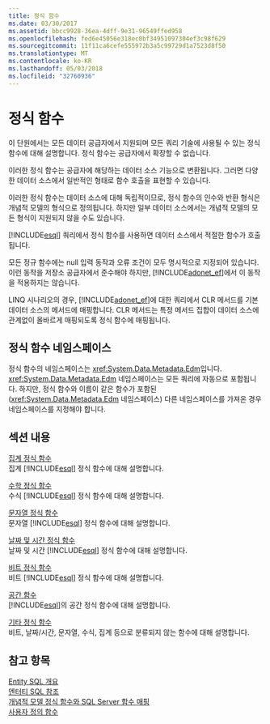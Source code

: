 ```yaml
---
title: 정식 함수
ms.date: 03/30/2017
ms.assetid: bbcc9928-36ea-4dff-9e31-96549ffed958
ms.openlocfilehash: fed6e45056e318ec0bf34951097304ef3c98f629
ms.sourcegitcommit: 11f11ca6cefe555972b3a5c99729d1a7523d8f50
ms.translationtype: MT
ms.contentlocale: ko-KR
ms.lasthandoff: 05/03/2018
ms.locfileid: "32760936"
---
```

# <a name="canonical-functions"></a>정식 함수
이 단원에서는 모든 데이터 공급자에서 지원되며 모든 쿼리 기술에 사용될 수 있는 정식 함수에 대해 설명합니다. 정식 함수는 공급자에서 확장할 수 없습니다.  
  
 이러한 정식 함수는 공급자에 해당하는 데이터 소스 기능으로 변환됩니다. 그러면 다양한 데이터 소스에서 일반적인 형태로 함수 호출을 표현할 수 있습니다.  
  
 이러한 정식 함수는 데이터 소스에 대해 독립적이므로, 정식 함수의 인수와 반환 형식은 개념적 모델의 형식으로 정의됩니다. 하지만 일부 데이터 소스에서는 개념적 모델의 모든 형식이 지원되지 않을 수도 있습니다.  
  
 [!INCLUDE[esql](../../../../../../includes/esql-md.md)] 쿼리에서 정식 함수를 사용하면 데이터 소스에서 적절한 함수가 호출됩니다.  
  
 모든 정규 함수에는 null 입력 동작과 오류 조건이 모두 명시적으로 지정되어 있습니다. 이런 동작을 저장소 공급자에서 준수해야 하지만, [!INCLUDE[adonet_ef](../../../../../../includes/adonet-ef-md.md)]에서 이 동작을 적용하지는 않습니다.  
  
 LINQ 시나리오의 경우, [!INCLUDE[adonet_ef](../../../../../../includes/adonet-ef-md.md)]에 대한 쿼리에서 CLR 메서드를 기본 데이터 소스의 메서드에 매핑합니다. CLR 메서드는 특정 메서드 집합이 데이터 소스에 관계없이 올바르게 매핑되도록 정식 함수에 매핑됩니다.  
  
## <a name="canonical-functions-namespace"></a>정식 함수 네임스페이스  
 정식 함수의 네임스페이스는 <xref:System.Data.Metadata.Edm>입니다. <xref:System.Data.Metadata.Edm> 네임스페이스는 모든 쿼리에 자동으로 포함됩니다. 하지만, 정식 함수와 이름이 같은 함수가 포함된(<xref:System.Data.Metadata.Edm> 네임스페이스) 다른 네임스페이스를 가져온 경우 네임스페이스를 지정해야 합니다.  
  
## <a name="in-this-section"></a>섹션 내용  
 [집계 정식 함수](../../../../../../docs/framework/data/adonet/ef/language-reference/aggregate-canonical-functions.md)  
 집계 [!INCLUDE[esql](../../../../../../includes/esql-md.md)] 정식 함수에 대해 설명합니다.  
  
 [수학 정식 함수](../../../../../../docs/framework/data/adonet/ef/language-reference/math-canonical-functions.md)  
 수식 [!INCLUDE[esql](../../../../../../includes/esql-md.md)] 정식 함수에 대해 설명합니다.  
  
 [문자열 정식 함수](../../../../../../docs/framework/data/adonet/ef/language-reference/string-canonical-functions.md)  
 문자열 [!INCLUDE[esql](../../../../../../includes/esql-md.md)] 정식 함수에 대해 설명합니다.  
  
 [날짜 및 시간 정식 함수](../../../../../../docs/framework/data/adonet/ef/language-reference/date-and-time-canonical-functions.md)  
 날짜 및 시간 [!INCLUDE[esql](../../../../../../includes/esql-md.md)] 정식 함수에 대해 설명합니다.  
  
 [비트 정식 함수](../../../../../../docs/framework/data/adonet/ef/language-reference/bitwise-canonical-functions.md)  
 비트 [!INCLUDE[esql](../../../../../../includes/esql-md.md)] 정식 함수에 대해 설명합니다.  
  
 [공간 함수](../../../../../../docs/framework/data/adonet/ef/language-reference/spatial-functions.md)  
 [!INCLUDE[esql](../../../../../../includes/esql-md.md)]의 공간 정식 함수에 대해 설명합니다.  
  
 [기타 정식 함수](../../../../../../docs/framework/data/adonet/ef/language-reference/other-canonical-functions.md)  
 비트, 날짜/시간, 문자열, 수식, 집계 등으로 분류되지 않는 함수에 대해 설명합니다.  
  
## <a name="see-also"></a>참고 항목  
 [Entity SQL 개요](../../../../../../docs/framework/data/adonet/ef/language-reference/entity-sql-overview.md)  
 [엔터티 SQL 참조](../../../../../../docs/framework/data/adonet/ef/language-reference/entity-sql-reference.md)  
 [개념적 모델 정식 함수와 SQL Server 함수 매핑](../../../../../../docs/framework/data/adonet/ef/conceptual-model-canonical-to-sql-server-functions-mapping.md)  
 [사용자 정의 함수](../../../../../../docs/framework/data/adonet/ef/language-reference/user-defined-functions-entity-sql.md)
